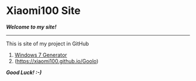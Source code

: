 # Xiaomi100 Site
___Welcome to my site!___

---
This is site of my project in GitHub

1. [Windows 7 Generator](https://xiaomi100.github.io/Windows-7-Generator/)
2. (https://xiaomi100.github.io/Goolo)

___Good Luck! :-)___
